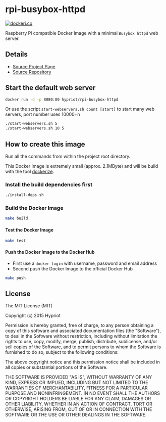 # rpi-busybox-httpd

[![dockeri.co](http://dockeri.co/image/hypriot/rpi-busybox-httpd)](https://registry.hub.docker.com/u/hypriot/rpi-busybox-httpd/)

Raspberry Pi compatible Docker Image with a minimal `Busybox httpd` web server.

## Details
- [Source Project Page](https://github.com/hypriot)
- [Source Repository](https://github.com/hypriot/rpi-busybox-httpd)

## Start the default web server
```bash
docker run -d -p 8080:80 hypriot/rpi-busybox-httpd
```
Or use the script `start-webservers.sh count [start]` to start many web servers, port number uses 10000+n
```bash
./start-webservers.sh 5
./start-webservers.sh 10 5
```

## How to create this image

Run all the commands from within the project root directory.

This Docker Image is extremely small (approx. 2.1MByte) and will be build with the tool [dockerize](https://github.com/larsks/dockerize).

### Install the build dependencies first
```bash
./install-deps.sh
```

### Build the Docker Image
```bash
make build
```

#### Test the Docker Image
```bash
make test
```

#### Push the Docker Image to the Docker Hub
* First use a `docker login` with username, password and email address
* Second push the Docker Image to the official Docker Hub

```bash
make push
```

## License

The MIT License (MIT)

Copyright (c) 2015 Hypriot

Permission is hereby granted, free of charge, to any person obtaining a copy
of this software and associated documentation files (the "Software"), to deal
in the Software without restriction, including without limitation the rights
to use, copy, modify, merge, publish, distribute, sublicense, and/or sell
copies of the Software, and to permit persons to whom the Software is
furnished to do so, subject to the following conditions:

The above copyright notice and this permission notice shall be included in all
copies or substantial portions of the Software.

THE SOFTWARE IS PROVIDED "AS IS", WITHOUT WARRANTY OF ANY KIND, EXPRESS OR
IMPLIED, INCLUDING BUT NOT LIMITED TO THE WARRANTIES OF MERCHANTABILITY,
FITNESS FOR A PARTICULAR PURPOSE AND NONINFRINGEMENT. IN NO EVENT SHALL THE
AUTHORS OR COPYRIGHT HOLDERS BE LIABLE FOR ANY CLAIM, DAMAGES OR OTHER
LIABILITY, WHETHER IN AN ACTION OF CONTRACT, TORT OR OTHERWISE, ARISING FROM,
OUT OF OR IN CONNECTION WITH THE SOFTWARE OR THE USE OR OTHER DEALINGS IN THE
SOFTWARE.

